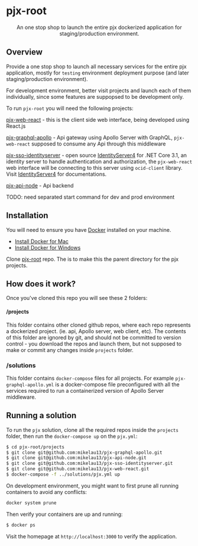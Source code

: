 # pjx-root

<p align="center">An one stop shop to launch the entire pjx dockerized application for staging/production environment.</p>

## Overview

Provide a one stop shop to launch all necessary services for the entire pjx application, mostly for `testing` environment deployment purpose (and later staging/production environment).

For development environment, better visit projects and launch each of them individually, since some features are suppopsed to be development only.

To run `pjx-root` you will need the following projects:

[pjx-web-react](https://github.com/mikelau13/pjx-web-react) - this is the client side web interface, being developed using React.js

[pjx-graphql-apollo](https://github.com/mikelau13/pjx-graphql-apollo) - Api gateway using Apollo Server with GraphQL, `pjx-web-react` supposed to consume any Api through this middleware 

[pjx-sso-identityserver](https://github.com/mikelau13/pjx-sso-identityserver) - open source [IdentityServer4](https://github.com/IdentityServer/IdentityServer4) for .NET Core 3.1, an identity server to handle authentication and authorization, the `pjx-web-react` web interface will be connecting to this server using `ocid-client` library.  Visit [IdentityServer4](https://identityserver4.readthedocs.io/en/latest/) for documentations.

[pjx-api-node](https://github.com/mikelau13/pjx-api-node) - Api backend

TODO: need separated start command for dev and prod environment


## Installation

You will need to ensure you have [Docker](https://docs.docker.com/) installed on your machine.

- [Install Docker for Mac](https://docs.docker.com/docker-for-mac/install/)
- [Install Docker for Windows](https://docs.docker.com/docker-for-windows/)

Clone [pjx-root](https://github.com/mikelau13/pjx-root) repo. The is to make this the parent directory for the pjx projects.


## How does it work?

Once you've cloned this repo you will see these 2 folders:

#### /projects

This folder contains other cloned github repos, where each repo represents a dockerized project. (ie. api, Apollo server, web client, etc). The contents of this folder are ignored by git, and should not be committed to version control - you download the repos and launch them, but not supposed to make or commit any changes inside `projects` folder.

### /solutions

This folder contains `docker-compose` files for all projects. For example `pjx-graphql-apollo.yml` is a docker-compose file preconfigured with all the services required to run a containerized version of Apollo Server middleware.

## Running a solution

To run the `pjx` solution, clone all the required repos inside the `projects` folder, then run the `docker-compose up` on the `pjx.yml`:

```bash
$ cd pjx-root/projects
$ git clone git@github.com:mikelau13/pjx-graphql-apollo.git
$ git clone git@github.com:mikelau13/pjx-api-node.git
$ git clone git@github.com:mikelau13/pjx-sso-identityserver.git
$ git clone git@github.com:mikelau13/pjx-web-react.git
$ docker-compose -f ../solutions/pjx.yml up
```

On development environment, you might want to first prune all running containers to avoid any conflicts:

```bash
docker system prune
```

Then verify your containers are up and running:

```bash
$ docker ps
```

Visit the homepage at `http://localhost:3000` to verify the application.
